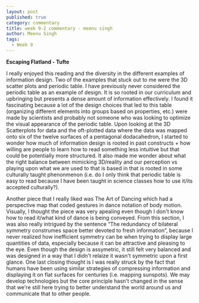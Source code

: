 ```yaml
---
layout: post
published: true
category: commentary
title: week 9-2 commentary - meenu singh
author: Meenu Singh
tags:
  - Week 9
---
```

**Escaping Flatland - Tufte**

I really enjoyed this reading and the diversity in the different examples of information design. Two of the examples that stuck out to me were the 3D scatter plots and periodic table. I have previously never considered the periodic table as an example of design. It is so rooted in our curriculum and upbringing but presents a dense amount of information effectively. I found it fascinating because a lot of the design choices that led to this table (organizing different elements into groups based on properties, etc.) were made by scientists and probably not someone who was looking to optimize the visual appearance of the periodic table. Upon looking at the 3D Scatterplots for data and the oft-plotted data where the data was mapped onto six of the twelve surfaces of a pentagonal dodacahedron, I started to wonder how much of information design is rooted in past constructs + how willing are people to learn how to read something less intuitive but that could be potentially more structured. It also made me wonder about what the right balance between mimicking 3D/reality and our perception vs playing upon what we are used to that is based in that is rooted in some culturally taught phenonmenon (i.e. do I only think that periodic table is easy to read because I have been taught in science classes how to use it/its accepted culturally?).

Another piece that I really liked was The Art of Dancing which had a perspective map that coded gestures in dance notation of body motion. Visually, I thought the piece was very apealing even though I don't know how to read it/what kind of dance is being conveyed. From this section, I was also really intrigued by the sentence “The redundancy of bilateral symmetry construmes space better devoted to fresh information”, because I never realized how inefficient symmetry can be when trying to display large quantities of data, especially because it can be attractive and pleasing to the eye. Even though the design is assymetric, it still felt very balanced and was designed in a way that I didn't relaize it wasn't symmetric upon a first glance. One last closing thought is I was really struck by the fact that humans have been using similar strategies of compressing information and displaying it on flat surfaces for centuries (i.e. mapping sunspots). We may develop technologies but the core principle hasn't changed in the sense that we're still here trying to better understand the world around us and communicate that to other people.


